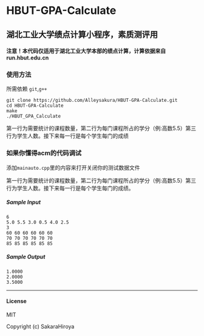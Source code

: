 # HBUT-GPA-Calculate
湖北工业大学绩点计算小程序，素质测评用
---

#### 注意！本代码仅适用于湖北工业大学本部的绩点计算，计算依据来自run.hbut.edu.cn

### 使用方法

所需依赖 `git`,`g++`
```
git clone https://github.com/Alleysakura/HBUT-GPA-Calculate.git
cd HBUT-GPA-Calculate
make
./HBUT_GPA_Calculate
```
第一行为需要统计的课程数量，第二行为每门课程所占的学分（例:高数5.5）第三行为学生人数。接下来每一行是每个学生每门的成绩


### 如果你懂得acm的代码调试

添加`mainauto.cpp`里的内容来打开关闭你的测试数据文件

第一行为需要统计的课程数量，第二行为每门课程所占的学分（例:高数5.5）第三行为学生人数。接下来每一行是每个学生每门的成绩。
##### Sample Input
```
6
5.0 5.5 3.0 0.5 4.0 2.5
3
60 60 60 60 60 60
70 70 70 70 70 70
85 85 85 85 85 85
```

##### Sample Output
```
1.0000
2.0000
3.5000
```

---

#### License

MIT

Copyright (c) SakaraHiroya
